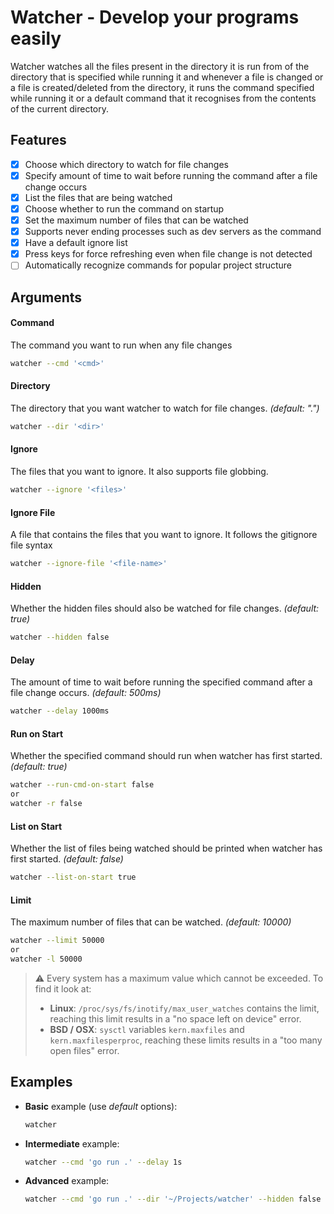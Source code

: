 # Watcher - Develop your programs easily

Watcher watches all the files present in the directory it is run from of the directory that is specified while running it and whenever a file is changed or a file is created/deleted from the directory, it runs the command specified while running it or a default command that it recognises from the contents of the current directory.

## Features

- [x] Choose which directory to watch for file changes
- [x] Specify amount of time to wait before running the command after a file change occurs
- [x] List the files that are being watched
- [x] Choose whether to run the command on startup
- [x] Set the maximum number of files that can be watched
- [x] Supports never ending processes such as dev servers as the command
- [x] Have a default ignore list
- [x] Press keys for force refreshing even when file change is not detected
- [ ] Automatically recognize commands for popular project structure

## Arguments

#### Command

The command you want to run when any file changes

```sh
watcher --cmd '<cmd>'
```

#### Directory

The directory that you want watcher to watch for file changes. _(default: ".")_

```sh
watcher --dir '<dir>'
```

#### Ignore

The files that you want to ignore. It also supports file globbing.

```sh
watcher --ignore '<files>'
```

#### Ignore File

A file that contains the files that you want to ignore. It follows the gitignore file syntax

```sh
watcher --ignore-file '<file-name>'
```

#### Hidden

Whether the hidden files should also be watched for file changes. _(default: true)_

```sh
watcher --hidden false
```

#### Delay

The amount of time to wait before running the specified command after a file change occurs. _(default: 500ms)_

```sh
watcher --delay 1000ms
```

#### Run on Start

Whether the specified command should run when watcher has first started. _(default: true)_

```sh
watcher --run-cmd-on-start false
or
watcher -r false
```

#### List on Start

Whether the list of files being watched should be printed when watcher has first started. _(default: false)_

```sh
watcher --list-on-start true
```

#### Limit

The maximum number of files that can be watched. _(default: 10000)_

```sh
watcher --limit 50000
or
watcher -l 50000
```

> ⚠️ Every system has a maximum value which cannot be exceeded. To find it look at:
>
> - **Linux**: `/proc/sys/fs/inotify/max_user_watches` contains the limit, reaching this limit results in a "no space left on device" error.
> - **BSD / OSX**: `sysctl` variables `kern.maxfiles` and `kern.maxfilesperproc`, reaching these limits results in a "too many open files" error.

## Examples

- **Basic** example (use _default_ options):
  ```sh
  watcher
  ```
- **Intermediate** example:
  ```sh
  watcher --cmd 'go run .' --delay 1s
  ```
- **Advanced** example:
  ```sh
  watcher --cmd 'go run .' --dir '~/Projects/watcher' --hidden false -l 50000
  ```
